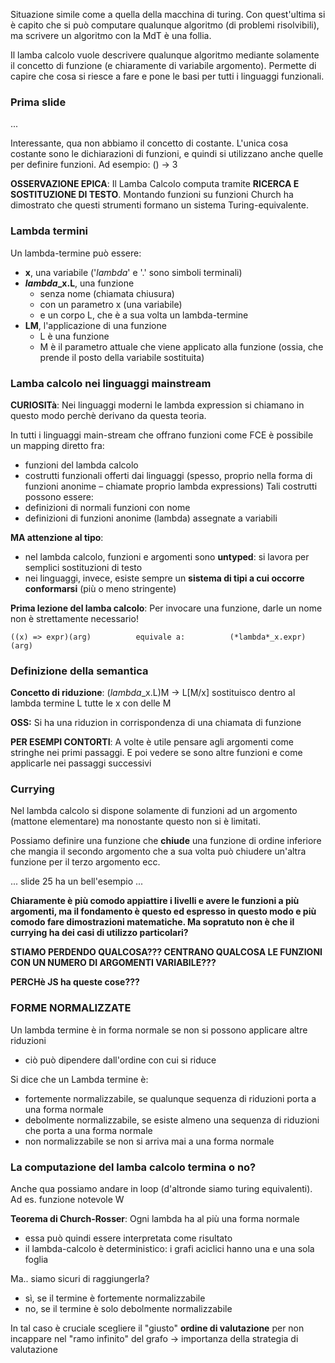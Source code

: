 Situazione simile come a quella della macchina di turing. Con quest'ultima si è capito che si può computare qualunque algoritmo (di problemi risolvibili), ma scrivere un algoritmo con la MdT è una follia. 

Il lamba calcolo vuole descrivere qualunque algoritmo mediante solamente il concetto di funzione (e chiaramente di variabile argomento). Permette di capire che cosa si riesce a fare e pone le basi per tutti i linguaggi funzionali.

### Prima slide
...

Interessante, qua non abbiamo il concetto di costante. L'unica cosa costante sono le dichiarazioni di funzioni, e quindi si utilizzano anche quelle per definire funzioni. Ad esempio: () -> 3

**OSSERVAZIONE EPICA**: Il Lamba Calcolo computa tramite **RICERCA E SOSTITUZIONE DI TESTO**. Montando funzioni su funzioni Church ha dimostrato che questi strumenti formano un sistema Turing-equivalente.

### Lambda termini
Un lambda-termine può essere:
- **x**, una variabile ('*lambda*' e '.' sono simboli terminali)
- ***lambda*_x.L**, una funzione
    - senza nome (chiamata chiusura)
    - con un parametro x (una variabile)
    - e un corpo L, che è a sua volta un lambda-termine
- **LM**, l'applicazione di una funzione
    - L è una funzione
    - M è il parametro attuale che viene applicato alla funzione (ossia, che prende il posto della variabile sostituita)


### Lamba calcolo nei linguaggi mainstream

**CURIOSITà**: Nei linguaggi moderni le lambda expression si chiamano in questo modo perchè derivano da questa teoria.

In tutti i linguaggi main-stream che offrano funzioni come FCE è possibile un mapping diretto fra:
- funzioni del lambda calcolo
- costrutti funzionali offerti dai linguaggi (spesso, proprio nella forma di funzioni anonime – chiamate proprio lambda expressions)
Tali costrutti possono essere:
- definizioni di normali funzioni con nome
- definizioni di funzioni anonime (lambda) assegnate a variabili
 
**MA attenzione al tipo**:
- nel lambda calcolo, funzioni e argomenti sono **untyped**: si lavora per semplici sostituzioni di testo
- nei linguaggi, invece, esiste sempre un **sistema di tipi a cui occorre conformarsi** (più o meno stringente)

**Prima lezione del lamba calcolo**: Per invocare una funzione, darle un nome non è strettamente necessario!

    ((x) => expr)(arg)          equivale a:          (*lambda*_x.expr)(arg)

### Definizione della semantica


**Concetto di riduzione**: (*lambda*_x.L)M → L[M/x]
sostituisco dentro al lambda termine L tutte le x con delle M

**OSS:** Si ha una riduzion in corrispondenza di una chiamata di funzione

**PER ESEMPI CONTORTI**: A volte è utile pensare agli argomenti come stringhe nei primi passaggi. E poi vedere se sono altre funzioni e come applicarle nei passaggi successivi

### Currying
Nel lambda calcolo si dispone solamente di funzioni ad un argomento (mattone elementare) ma nonostante questo non si è limitati. 

Possiamo definire una funzione che **chiude** una funzione di ordine inferiore che mangia il secondo argomento che a sua volta può chiudere un'altra funzione per il terzo argomento ecc.

... slide 25 ha un bell'esempio ...

**Chiaramente è più comodo appiattire i livelli e avere le funzioni a più argomenti, ma il fondamento è questo ed espresso in questo modo e più comodo fare dimostrazioni matematiche. Ma sopratuto non è che il currying ha dei casi di utilizzo particolari?**

**STIAMO PERDENDO QUALCOSA??? CENTRANO QUALCOSA LE FUNZIONI CON UN NUMERO DI ARGOMENTI VARIABILE???**

**PERCHè JS ha queste cose???**

### FORME NORMALIZZATE
Un lambda termine è in forma normale se non si possono applicare altre riduzioni
- ciò può dipendere dall'ordine con cui si riduce

Si dice che un Lambda termine è:
- fortemente normalizzabile, se qualunque sequenza di riduzioni porta a una forma normale
- debolmente normalizzabile, se esiste almeno una sequenza di riduzioni che porta a una forma normale
- non normalizzabile se non si arriva mai a una forma normale

### La computazione del lamba calcolo termina o no?
Anche qua possiamo andare in loop (d'altronde siamo turing equivalenti). Ad es. funzione notevole W

**Teorema di Church-Rosser**:
Ogni lambda ha al più una forma normale
- essa può quindi essere interpretata come risultato
- il lambda-calcolo è deterministico: i grafi aciclici hanno una e una sola foglia

Ma.. siamo sicuri di raggiungerla?
- sì, se il termine è fortemente normalizzabile
- no, se il termine è solo debolmente normalizzabile

In tal caso è cruciale scegliere il "giusto" **ordine di valutazione** per non incappare nel "ramo infinito" del grafo
    -> importanza della strategia di valutazione
